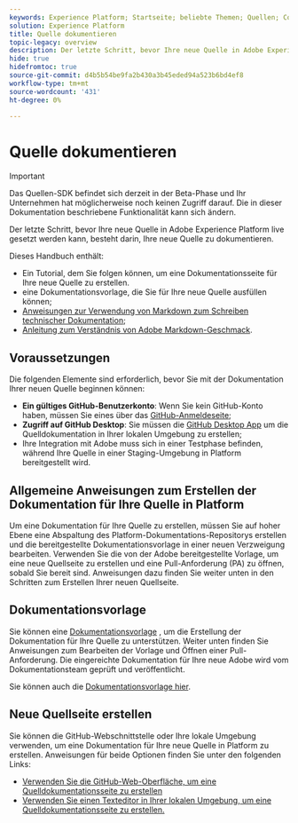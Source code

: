 ```yaml
---
keywords: Experience Platform; Startseite; beliebte Themen; Quellen; Connectoren; Quell-Connectoren; Quellen-SDK; SDK
solution: Experience Platform
title: Quelle dokumentieren
topic-legacy: overview
description: Der letzte Schritt, bevor Ihre neue Quelle in Adobe Experience Platform live geschaltet werden kann, besteht darin, Ihre neue Quelle zu dokumentieren.
hide: true
hidefromtoc: true
source-git-commit: d4b5b54be9fa2b430a3b45eded94a523b6bd4ef8
workflow-type: tm+mt
source-wordcount: '431'
ht-degree: 0%

---
```


# Quelle dokumentieren

>[!IMPORTANT]
>
>Das Quellen-SDK befindet sich derzeit in der Beta-Phase und Ihr Unternehmen hat möglicherweise noch keinen Zugriff darauf. Die in dieser Dokumentation beschriebene Funktionalität kann sich ändern.

Der letzte Schritt, bevor Ihre neue Quelle in Adobe Experience Platform live gesetzt werden kann, besteht darin, Ihre neue Quelle zu dokumentieren.

Dieses Handbuch enthält:

* Ein Tutorial, dem Sie folgen können, um eine Dokumentationsseite für Ihre neue Quelle zu erstellen.
* eine Dokumentationsvorlage, die Sie für Ihre neue Quelle ausfüllen können;
* [Anweisungen zur Verwendung von Markdown zum Schreiben technischer Dokumentation](https://experienceleague.adobe.com/docs/contributor/contributor-guide/writing-essentials/markdown.html?lang=en);
* [Anleitung zum Verständnis von Adobe Markdown-Geschmack](https://experienceleague.adobe.com/docs/contributor/contributor-guide/writing-essentials/markdown.html?lang=en#custom-markdown-extensions).

## Voraussetzungen

Die folgenden Elemente sind erforderlich, bevor Sie mit der Dokumentation Ihrer neuen Quelle beginnen können:

* **Ein gültiges GitHub-Benutzerkonto**: Wenn Sie kein GitHub-Konto haben, müssen Sie eines über das [GitHub-Anmeldeseite](https://github.com/);
* **Zugriff auf GitHub Desktop**: Sie müssen die [GitHub Desktop App](https://desktop.github.com/) um die Quelldokumentation in Ihrer lokalen Umgebung zu erstellen;
* Ihre Integration mit Adobe muss sich in einer Testphase befinden, während Ihre Quelle in einer Staging-Umgebung in Platform bereitgestellt wird.

## Allgemeine Anweisungen zum Erstellen der Dokumentation für Ihre Quelle in Platform

Um eine Dokumentation für Ihre Quelle zu erstellen, müssen Sie auf hoher Ebene eine Abspaltung des Platform-Dokumentations-Repositorys erstellen und die bereitgestellte Dokumentationsvorlage in einer neuen Verzweigung bearbeiten. Verwenden Sie die von der Adobe bereitgestellte Vorlage, um eine neue Quellseite zu erstellen und eine Pull-Anforderung (PA) zu öffnen, sobald Sie bereit sind. Anweisungen dazu finden Sie weiter unten in den Schritten zum Erstellen Ihrer neuen Quellseite.

## Dokumentationsvorlage

Sie können eine [Dokumentationsvorlage](./template.md) , um die Erstellung der Dokumentation für Ihre Quelle zu unterstützen. Weiter unten finden Sie Anweisungen zum Bearbeiten der Vorlage und Öffnen einer Pull-Anforderung. Die eingereichte Dokumentation für Ihre neue Adobe wird vom Dokumentationsteam geprüft und veröffentlicht.

Sie können auch die [Dokumentationsvorlage hier](../assets/template.zip).

## Neue Quellseite erstellen

Sie können die GitHub-Webschnittstelle oder Ihre lokale Umgebung verwenden, um eine Dokumentation für Ihre neue Quelle in Platform zu erstellen. Anweisungen für beide Optionen finden Sie unter den folgenden Links:

* [Verwenden Sie die GitHub-Web-Oberfläche, um eine Quelldokumentationsseite zu erstellen](./github.md)
* [Verwenden Sie einen Texteditor in Ihrer lokalen Umgebung, um eine Quelldokumentationsseite zu erstellen.](./text-editor.md)